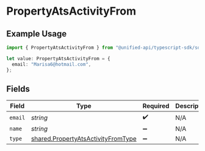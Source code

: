 # PropertyAtsActivityFrom

## Example Usage

```typescript
import { PropertyAtsActivityFrom } from "@unified-api/typescript-sdk/sdk/models/shared";

let value: PropertyAtsActivityFrom = {
  email: "Marisa6@hotmail.com",
};
```

## Fields

| Field                                                                                           | Type                                                                                            | Required                                                                                        | Description                                                                                     |
| ----------------------------------------------------------------------------------------------- | ----------------------------------------------------------------------------------------------- | ----------------------------------------------------------------------------------------------- | ----------------------------------------------------------------------------------------------- |
| `email`                                                                                         | *string*                                                                                        | :heavy_check_mark:                                                                              | N/A                                                                                             |
| `name`                                                                                          | *string*                                                                                        | :heavy_minus_sign:                                                                              | N/A                                                                                             |
| `type`                                                                                          | [shared.PropertyAtsActivityFromType](../../../sdk/models/shared/propertyatsactivityfromtype.md) | :heavy_minus_sign:                                                                              | N/A                                                                                             |